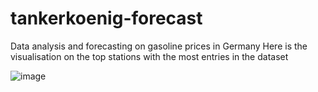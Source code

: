 # tankerkoenig-forecast
Data analysis and forecasting on gasoline prices in Germany
Here is the visualisation on the top stations with the most entries in the dataset

![image](https://user-images.githubusercontent.com/25065706/58381495-e4761080-7fbd-11e9-889d-f9f0a9ed11f9.png)
